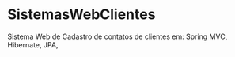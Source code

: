 # SistemasWebClientes
Sistema Web de Cadastro de contatos de clientes em: Spring MVC, Hibernate, JPA, 
